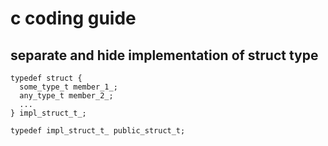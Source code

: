 # c coding guide

## separate and hide implementation of struct type

```
typedef struct {
  some_type_t member_1_;
  any_type_t member_2_;
  ...
} impl_struct_t_;

typedef impl_struct_t_ public_struct_t;
```


